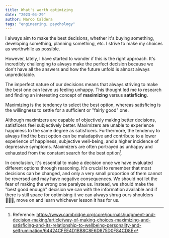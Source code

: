 ```yaml
---
title: What's worth optimizing
date: "2023-04-29"
author: Marco Caldera
tags: "engineering, psychology"
---
```


I always aim to make the best decisions, whether it's buying something, developing something, planning something, etc. I strive to make my choices as worthwhile as possible.

However, lately, I have started to wonder if this is the right approach. It's incredibly challenging to always make the perfect decision because we don't have all the answers and how the future unfold is almost always unpredictable.

The imperfect nature of our decisions means that always striving to make the best one can leave us feeling unhappy. This thought led me to research and finding an interesting concept of **maximizing** versus **satisficing**.

Maximizing is the tendency to select the best option, whereas satisficing is the willingness to settle for a sufficient or "fairly good" one.

Although maximizers are capable of objectively making better decisions, satisficers feel subjectively better. Maximizers are unable to experience happiness to the same degree as satisficers. Furthermore, the tendency to always find the best option can be maladaptive and contribute to a lower experience of happiness, subjective well-being, and a higher incidence of depressive symptoms. Maximizers are often portrayed as unhappy and exhausted from the constant search for the best option[^1].

In conclusion, it's essential to make a decision once we have evaluated different options through reasoning.
It's crucial to remember that most decisions can be changed, and only a very small proportion of them cannot be reversed and may have negative consequences. We should not let the fear of making the wrong one paralyze us. Instead, we should make the "best good enough" decision we can with the information available and if there is still space for optimising it we can always shrug ours shoulders 🤷🏼‍♂️, move on and learn whichever lesson it has for us.

[^1]: Reference: https://www.cambridge.org/core/journals/judgment-and-decision-making/article/way-of-making-choices-maximizing-and-satisficing-and-its-relationship-to-wellbeing-personality-and-selfrumination/64424CFEE4D1BB8C8E6D875D0F84CD8E
